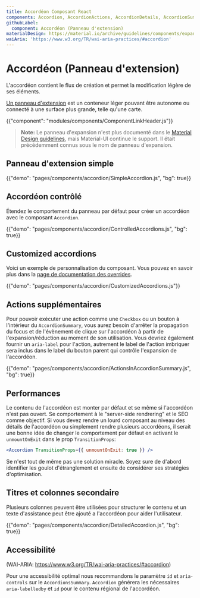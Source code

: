 ```yaml
---
title: Accordéon Composant React
components: Accordion, AccordionActions, AccordionDetails, AccordionSummary
githubLabel:
  component: Accordéon (Panneau d'extension)
materialDesign: https://material.io/archive/guidelines/components/expansion-panels.html
waiAria: 'https://www.w3.org/TR/wai-aria-practices/#accordion'
---
```


# Accordéon (Panneau d'extension)

<p class="description">L'accordéon contient le flux de création et permet la modification légère de ses éléments.</p>

[Un panneau d'extension](https://material.io/archive/guidelines/components/expansion-panels.html) est un conteneur léger pouvant être autonome ou connecté à une surface plus grande, telle qu'une carte.

{{"component": "modules/components/ComponentLinkHeader.js"}}

> **Note:** Le panneau d'expansion n'est plus documenté dans le [Material Design guidelines](https://material.io/), mais Material-UI continue le support. Il était précédemment connus sous le nom de panneau d'expansion.

## Panneau d'extension simple

{{"demo": "pages/components/accordion/SimpleAccordion.js", "bg": true}}

## Accordéon contrôlé

Étendez le comportement du panneau par défaut pour créer un accordéon avec le composant `Accordion`.

{{"demo": "pages/components/accordion/ControlledAccordions.js", "bg": true}}

## Customized accordions

Voici un exemple de personnalisation du composant. Vous pouvez en savoir plus dans la [page de documentation des overrides](/customization/components/).

{{"demo": "pages/components/accordion/CustomizedAccordions.js"}}

## Actions supplémentaires

Pour pouvoir exécuter une action comme une  `Checkbox`  ou un bouton à l'intérieur du `AccordionSummary`, vous aurez besoin d'arrêter la propagation du focus et de l'évènement de clique sur l'accordéon à partir de l'expansion/réduction au moment de son utilisation. Vous devriez également fournir un `aria-label` pour l'action, autrement le label de l'action imbriquer sera inclus dans le label du bouton parent qui contrôle l'expansion de l'accordéon.

{{"demo": "pages/components/accordion/ActionsInAccordionSummary.js", "bg": true}}

## Performances

Le contenu de l'accordéon est monter par défaut et se même si l'accordéon n'est pas ouvert. Se comportement à le "server-side rendrering" et le SEO comme objectif. Si vous devez rendre un lourd composant au niveau des détails de l'accordéon ou simplement rendre plusieurs accordéons, il serait une bonne idée de changer le comportement par défaut en activant le `unmountOnExit` dans le prop `TransitionProps`:

```jsx
<Accordion TransitionProps={{ unmountOnExit: true }} />
```

Se n'est tout de même pas une solution miracle. Soyez sure de d'abord identifier les goulot d'étranglement et ensuite de considérer ses stratégies d'optimisation.

## Titres et colonnes secondaire

Plusieurs colonnes peuvent être utilisées pour structurer le contenu et un texte d'assistance peut être ajouté a l'accordéon pour aider l'utilisateur.

{{"demo": "pages/components/accordion/DetailedAccordion.js", "bg": true}}

## Accessibilité

(WAI-ARIA: https://www.w3.org/TR/wai-aria-practices/#accordion)

Pour une accessibilité optimal nous recommandons le paramètre `id` et `aria-controls` sur le `AccordionsSummary`.  `Accordion` générera les nécessaires `aria-labelledby` et `id` pour le contenu régional de l'accordéon.

